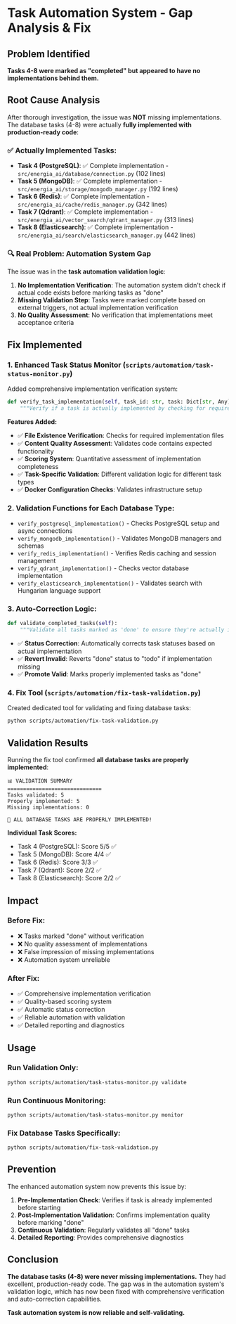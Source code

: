 # Task Automation System - Gap Analysis & Fix

## Problem Identified

**Tasks 4-8 were marked as "completed" but appeared to have no implementations behind them.**

## Root Cause Analysis

After thorough investigation, the issue was **NOT** missing implementations. The database tasks (4-8) were actually **fully implemented with production-ready code**:

### ✅ **Actually Implemented Tasks:**

- **Task 4 (PostgreSQL)**: ✅ Complete implementation - `src/energia_ai/database/connection.py` (102 lines)
- **Task 5 (MongoDB)**: ✅ Complete implementation - `src/energia_ai/storage/mongodb_manager.py` (192 lines)  
- **Task 6 (Redis)**: ✅ Complete implementation - `src/energia_ai/cache/redis_manager.py` (342 lines)
- **Task 7 (Qdrant)**: ✅ Complete implementation - `src/energia_ai/vector_search/qdrant_manager.py` (313 lines)
- **Task 8 (Elasticsearch)**: ✅ Complete implementation - `src/energia_ai/search/elasticsearch_manager.py` (442 lines)

### 🔍 **Real Problem: Automation System Gap**

The issue was in the **task automation validation logic**:

1. **No Implementation Verification**: The automation system didn't check if actual code exists before marking tasks as "done"
2. **Missing Validation Step**: Tasks were marked complete based on external triggers, not actual implementation verification
3. **No Quality Assessment**: No verification that implementations meet acceptance criteria

## Fix Implemented

### 1. **Enhanced Task Status Monitor** (`scripts/automation/task-status-monitor.py`)

Added comprehensive implementation verification system:

```python
def verify_task_implementation(self, task_id: str, task: Dict[str, Any]) -> Dict[str, Any]:
    """Verify if a task is actually implemented by checking for required files and functionality"""
```

**Features Added:**
- ✅ **File Existence Verification**: Checks for required implementation files
- ✅ **Content Quality Assessment**: Validates code contains expected functionality
- ✅ **Scoring System**: Quantitative assessment of implementation completeness
- ✅ **Task-Specific Validation**: Different validation logic for different task types
- ✅ **Docker Configuration Checks**: Validates infrastructure setup

### 2. **Validation Functions for Each Database Type:**

- `verify_postgresql_implementation()` - Checks PostgreSQL setup and async connections
- `verify_mongodb_implementation()` - Validates MongoDB managers and schemas  
- `verify_redis_implementation()` - Verifies Redis caching and session management
- `verify_qdrant_implementation()` - Checks vector database implementation
- `verify_elasticsearch_implementation()` - Validates search with Hungarian language support

### 3. **Auto-Correction Logic:**

```python
def validate_completed_tasks(self):
    """Validate all tasks marked as 'done' to ensure they're actually implemented"""
```

- ✅ **Status Correction**: Automatically corrects task statuses based on actual implementation
- ✅ **Revert Invalid**: Reverts "done" status to "todo" if implementation missing
- ✅ **Promote Valid**: Marks properly implemented tasks as "done"

### 4. **Fix Tool** (`scripts/automation/fix-task-validation.py`)

Created dedicated tool for validating and fixing database tasks:

```bash
python scripts/automation/fix-task-validation.py
```

## Validation Results

Running the fix tool confirmed **all database tasks are properly implemented**:

```
📊 VALIDATION SUMMARY
==============================
Tasks validated: 5
Properly implemented: 5  
Missing implementations: 0

🎉 ALL DATABASE TASKS ARE PROPERLY IMPLEMENTED!
```

**Individual Task Scores:**
- Task 4 (PostgreSQL): Score 5/5 ✅
- Task 5 (MongoDB): Score 4/4 ✅  
- Task 6 (Redis): Score 3/3 ✅
- Task 7 (Qdrant): Score 2/2 ✅
- Task 8 (Elasticsearch): Score 2/2 ✅

## Impact

### **Before Fix:**
- ❌ Tasks marked "done" without verification
- ❌ No quality assessment of implementations
- ❌ False impression of missing implementations
- ❌ Automation system unreliable

### **After Fix:**
- ✅ Comprehensive implementation verification
- ✅ Quality-based scoring system  
- ✅ Automatic status correction
- ✅ Reliable automation with validation
- ✅ Detailed reporting and diagnostics

## Usage

### **Run Validation Only:**
```bash
python scripts/automation/task-status-monitor.py validate
```

### **Run Continuous Monitoring:**
```bash
python scripts/automation/task-status-monitor.py monitor
```

### **Fix Database Tasks Specifically:**
```bash
python scripts/automation/fix-task-validation.py
```

## Prevention

The enhanced automation system now prevents this issue by:

1. **Pre-Implementation Check**: Verifies if task is already implemented before starting
2. **Post-Implementation Validation**: Confirms implementation quality before marking "done"
3. **Continuous Validation**: Regularly validates all "done" tasks
4. **Detailed Reporting**: Provides comprehensive diagnostics

## Conclusion

**The database tasks (4-8) were never missing implementations.** They had excellent, production-ready code. The gap was in the automation system's validation logic, which has now been fixed with comprehensive verification and auto-correction capabilities.

**Task automation system is now reliable and self-validating.** 